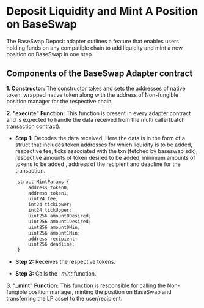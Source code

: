 # Deposit Liquidity and Mint A Position on BaseSwap

The BaseSwap Deposit adapter outlines a feature that enables users holding funds on any compatible chain to add liquidity and mint a new position on BaseSwap in one step.  

## Components of the BaseSwap Adapter contract

**1. Constructor:** The constructor takes and sets the addresses of native token, wrapped native token along with the address of Non-fungible position manager for the respective chain.

**2. "execute" Function:** This function is present in every adapter contract and is expected to handle the data received from the multi caller(batch transaction contract).

- **Step 1:** Decodes the data received. Here the data is in the form of a struct that includes token addresses for which liquidity is to be added, respective fee, ticks associated with the txn (fetched by baseswap sdk), respective amounts of token desired to be added, minimum amounts of tokens to be added , address of the recipient and deadline for the transaction.

```javascript
    struct MintParams {
        address token0;
        address token1;
        uint24 fee;
        int24 tickLower;
        int24 tickUpper;
        uint256 amount0Desired;
        uint256 amount1Desired;
        uint256 amount0Min;
        uint256 amount1Min;
        address recipient;
        uint256 deadline;
    }
```

- **Step 2:** Receives the respective tokens.

- **Step 3:** Calls the *_mint* function.

**3. "_mint" Function:** This function is responsible for calling the Non-fungible position manager, minting the position on BaseSwap and transferring the LP asset to the user/recipient.
